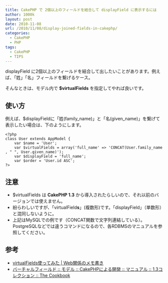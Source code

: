 ```yaml
---
title: CakePHP で 2個以上のフィールドを結合して displayField に表示するには
author: 1000k
layout: post
date: 2010-11-08
url: /2010/11/08/display-joined-fields-in-cakephp/
categories:
  - CakePHP
  - PHP
tags:
  - CakePHP
  - TIPS
---
```

displayField に2個以上のフィールドを結合して出したいことがあります。例えば、「姓」「名」フィールドを繋げるケース。

そんなときは、モデル内で **$virtualFields** を指定してやれば良いです。

## 使い方

例えば、$displayFieldに「姓(family\_name)」と「名(given\_name)」を繋げて表示したい場合は、下のようにします。

```
<?php
class User extends AppModel {
    var $name = 'User';
    var $virtualFields = array('full_name' => 'CONCAT(User.family_name , " ", User.given_name)');
    var $displayField = 'full_name';
    var $order = 'User.id ASC';
?>
```


## 注意

  * $virtualFields は **CakePHP 1.3** から導入されたらしいので、それ以前のバージョンでは使えません。
  * 紛らわしいですが、「virtualField**s**」(複数形)です。「displayField」（単数形）と混同しないように。
  * 上記はMySQLでの例です（CONCAT関数で文字列連結している）。PostgreSQLなどでは違うコマンドになるので、各RDBMSのマニュアルを参照してください。

## 参考

  * <a href="http://yohrk.hp2.jp/archives/18" onclick="_gaq.push(['_trackEvent', 'outbound-article', 'http://yohrk.hp2.jp/archives/18', 'virtualFields使ってみた | Web関係のメモ書き']);" title="virtualFields使ってみた | Web関係のメモ書き">virtualFields使ってみた | Web関係のメモ書き</a>
  * <a href="http://book.cakephp.org/ja/view/1608/Virtual-fields" onclick="_gaq.push(['_trackEvent', 'outbound-article', 'http://book.cakephp.org/ja/view/1608/Virtual-fields', 'バーチャルフィールド :: モデル :: CakePHPによる開発 :: マニュアル :: 1.3コレクション :: The Cookbook']);" title="バーチャルフィールド :: モデル :: CakePHPによる開発 :: マニュアル :: 1.3コレクション :: The Cookbook">バーチャルフィールド :: モデル :: CakePHPによる開発 :: マニュアル :: 1.3コレクション :: The Cookbook</a>